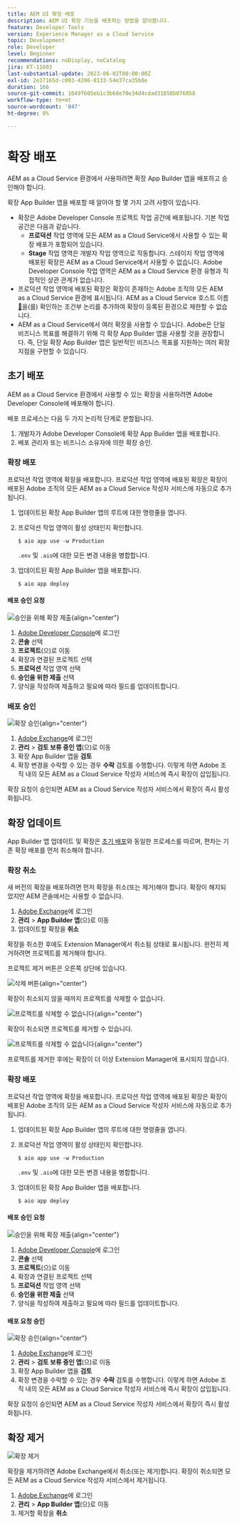 ```yaml
---
title: AEM UI 확장 배포
description: AEM UI 확장 기능을 배포하는 방법을 알아봅니다.
feature: Developer Tools
version: Experience Manager as a Cloud Service
topic: Development
role: Developer
level: Beginner
recommendations: noDisplay, noCatalog
jira: KT-11603
last-substantial-update: 2023-06-02T00:00:00Z
exl-id: 2e37165d-c003-4206-8133-54e37ca35b8e
duration: 166
source-git-commit: 1049f605eb1c3b68e70e34d4cdad31858b076858
workflow-type: tm+mt
source-wordcount: '847'
ht-degree: 0%

---
```


# 확장 배포

AEM as a Cloud Service 환경에서 사용하려면 확장 App Builder 앱을 배포하고 승인해야 합니다.

확장 App Builder 앱을 배포할 때 알아야 할 몇 가지 고려 사항이 있습니다.

+ 확장은 Adobe Developer Console 프로젝트 작업 공간에 배포됩니다. 기본 작업 공간은 다음과 같습니다.
   + __프로덕션__ 작업 영역에 모든 AEM as a Cloud Service에서 사용할 수 있는 확장 배포가 포함되어 있습니다.
   + __Stage__ 작업 영역은 개발자 작업 영역으로 작동합니다. 스테이지 작업 영역에 배포된 확장은 AEM as a Cloud Service에서 사용할 수 없습니다.
Adobe Developer Console 작업 영역은 AEM as a Cloud Service 환경 유형과 직접적인 상관 관계가 없습니다.
+ 프로덕션 작업 영역에 배포된 확장은 확장이 존재하는 Adobe 조직의 모든 AEM as a Cloud Service 환경에 표시됩니다.
AEM as a Cloud Service 호스트 이름[&#128279;](https://developer.adobe.com/uix/docs/guides/publication/#enabling-extension-only-on-specific-aem-environments)을(를) 확인하는 조건부 논리를 추가하여 확장이 등록된 환경으로 제한할 수 없습니다.
+ AEM as a Cloud Service에서 여러 확장을 사용할 수 있습니다. Adobe은 단일 비즈니스 목표를 해결하기 위해 각 확장 App Builder 앱을 사용할 것을 권장합니다. 즉, 단일 확장 App Builder 앱은 일반적인 비즈니스 목표를 지원하는 여러 확장 지점을 구현할 수 있습니다.

## 초기 배포

AEM as a Cloud Service 환경에서 사용할 수 있는 확장을 사용하려면 Adobe Developer Console에 배포해야 합니다.

배포 프로세스는 다음 두 가지 논리적 단계로 분할됩니다.

1. 개발자가 Adobe Developer Console에 확장 App Builder 앱을 배포합니다.
1. 배포 관리자 또는 비즈니스 소유자에 의한 확장 승인.

### 확장 배포

프로덕션 작업 영역에 확장을 배포합니다. 프로덕션 작업 영역에 배포된 확장은 확장이 배포된 Adobe 조직의 모든 AEM as a Cloud Service 작성자 서비스에 자동으로 추가됩니다.

1. 업데이트된 확장 App Builder 앱의 루트에 대한 명령줄을 엽니다.
1. 프로덕션 작업 영역이 활성 상태인지 확인합니다.

   ```shell
   $ aio app use -w Production
   ```

   `.env` 및 `.aio`에 대한 모든 변경 내용을 병합합니다.

1. 업데이트된 확장 App Builder 앱을 배포합니다.

   ```shell
   $ aio app deploy
   ```

#### 배포 승인 요청

![승인을 위해 확장 제출](./assets/deploy/submit-for-approval.png){align="center"}

1. [Adobe Developer Console](https://developer.adobe.com)에 로그인
1. __콘솔__ 선택
1. __프로젝트__(으)로 이동
1. 확장과 연결된 프로젝트 선택
1. __프로덕션__ 작업 영역 선택
1. __승인을 위한 제출__ 선택
1. 양식을 작성하여 제출하고 필요에 따라 필드를 업데이트합니다.

### 배포 승인

![확장 승인](./assets/deploy/adobe-exchange.png){align="center"}

1. [Adobe Exchange](https://exchange.adobe.com/)에 로그인
1. __관리__ > __검토 보류 중인 앱__(으)로 이동
1. 확장 App Builder 앱을 __검토__
1. 확장 변경을 수락할 수 있는 경우 __수락__ 검토를 수행합니다. 이렇게 하면 Adobe 조직 내의 모든 AEM as a Cloud Service 작성자 서비스에 즉시 확장이 삽입됩니다.

확장 요청이 승인되면 AEM as a Cloud Service 작성자 서비스에서 확장이 즉시 활성화됩니다.

## 확장 업데이트

App Builder 앱 업데이트 및 확장은 [초기 배포](#initial-deployment)와 동일한 프로세스를 따르며, 편차는 기존 확장 배포를 먼저 취소해야 합니다.

### 확장 취소

새 버전의 확장을 배포하려면 먼저 확장을 취소(또는 제거)해야 합니다. 확장이 해지되었지만 AEM 콘솔에서는 사용할 수 없습니다.

1. [Adobe Exchange](https://exchange.adobe.com/)에 로그인
1. __관리__ > __App Builder 앱__(으)로 이동
1. 업데이트할 확장을 __취소__

확장을 취소한 후에도 Extension Manager에서 취소됨 상태로 표시됩니다. 완전히 제거하려면 프로젝트를 제거해야 합니다.

프로젝트 제거 버튼은 오른쪽 상단에 있습니다.

![삭제 버튼](./assets/deploy/extension-delete-button.png){align="center"}

확장이 취소되지 않을 때까지 프로젝트를 삭제할 수 없습니다.

![프로젝트를 삭제할 수 없습니다](./assets/deploy/extension-can-not-delete-project.png){align="center"}

확장이 취소되면 프로젝트를 제거할 수 있습니다.

![프로젝트를 삭제할 수 없습니다](./assets/deploy/extension-delete-procject.png){align="center"}

프로젝트를 제거한 후에는 확장이 더 이상 Extension Manager에 표시되지 않습니다.

### 확장 배포

프로덕션 작업 영역에 확장을 배포합니다. 프로덕션 작업 영역에 배포된 확장은 확장이 배포된 Adobe 조직의 모든 AEM as a Cloud Service 작성자 서비스에 자동으로 추가됩니다.

1. 업데이트된 확장 App Builder 앱의 루트에 대한 명령줄을 엽니다.
1. 프로덕션 작업 영역이 활성 상태인지 확인합니다.

   ```shell
   $ aio app use -w Production
   ```

   `.env` 및 `.aio`에 대한 모든 변경 내용을 병합합니다.

1. 업데이트된 확장 App Builder 앱을 배포합니다.

   ```shell
   $ aio app deploy
   ```

#### 배포 승인 요청

![승인을 위해 확장 제출](./assets/deploy/submit-for-approval.png){align="center"}

1. [Adobe Developer Console](https://developer.adobe.com)에 로그인
1. __콘솔__ 선택
1. __프로젝트__(으)로 이동
1. 확장과 연결된 프로젝트 선택
1. __프로덕션__ 작업 영역 선택
1. __승인을 위한 제출__ 선택
1. 양식을 작성하여 제출하고 필요에 따라 필드를 업데이트합니다.

#### 배포 요청 승인

![확장 승인](./assets/deploy/adobe-exchange.png){align="center"}

1. [Adobe Exchange](https://exchange.adobe.com/)에 로그인
1. __관리__ > __검토 보류 중인 앱__(으)로 이동
1. 확장 App Builder 앱을 __검토__
1. 확장 변경을 수락할 수 있는 경우 __수락__ 검토를 수행합니다. 이렇게 하면 Adobe 조직 내의 모든 AEM as a Cloud Service 작성자 서비스에 즉시 확장이 삽입됩니다.

확장 요청이 승인되면 AEM as a Cloud Service 작성자 서비스에서 확장이 즉시 활성화됩니다.

## 확장 제거

![확장 제거](./assets/deploy/revoke.png)

확장을 제거하려면 Adobe Exchange에서 취소(또는 제거)합니다. 확장이 취소되면 모든 AEM as a Cloud Service 작성자 서비스에서 제거됩니다.

1. [Adobe Exchange](https://exchange.adobe.com/)에 로그인
1. __관리__ > __App Builder 앱__(으)로 이동
1. 제거할 확장을 __취소__
